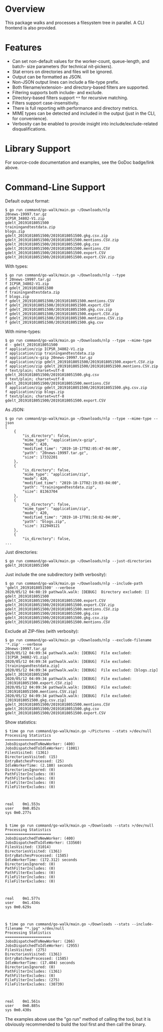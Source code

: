 # Overview

This package walks and processes a filesystem tree in parallel. A CLI frontend
is also provided.


# Features

- Can set non-default values for the worker-count, queue-length, and batch-
size parameters (for technical nit-pickers).
- Stat errors on directories and files will be ignored.
- Output can be formatted as JSON.
- Non-JSON output lines can include a file-type prefix.
- Both filename/extension- and directory-based filters are supported.
- Filtering supports both include- and exclude.
- Directory-based filters support `**` for recursive matching.
- Filters support case-insensitivity.
- There is full reporting with performance and directory metrics.
- MIME types can be detected and included in the output (just in the CLI, for convenience).
- Verbosity can be enabled to provide insight into include/exclude-related
  disqualifications.


# Library Support

For source-code documentation and examples, see the GoDoc badge/link above.


# Command-Line Support

Default output format:

```
$ go run command/go-walk/main.go ~/Downloads/nlp
20news-19997.tar.gz
ICPSR_34802-V1.zip
gdelt_20191018051500
trainingandtestdata.zip
blogs.zip
gdelt_20191018051500/20191018051500.gkg.csv.zip
gdelt_20191018051500/20191018051500.mentions.CSV.zip
gdelt_20191018051500/20191018051500.gkg.csv
gdelt_20191018051500/20191018051500.mentions.CSV
gdelt_20191018051500/20191018051500.export.CSV
gdelt_20191018051500/20191018051500.export.CSV.zip
```

With types:

```
$ go run command/go-walk/main.go ~/Downloads/nlp --type
f 20news-19997.tar.gz
f ICPSR_34802-V1.zip
d gdelt_20191018051500
f trainingandtestdata.zip
f blogs.zip
f gdelt_20191018051500/20191018051500.mentions.CSV
f gdelt_20191018051500/20191018051500.export.CSV
f gdelt_20191018051500/20191018051500.gkg.csv.zip
f gdelt_20191018051500/20191018051500.export.CSV.zip
f gdelt_20191018051500/20191018051500.mentions.CSV.zip
f gdelt_20191018051500/20191018051500.gkg.csv
```

With mime-types:

```
$ go run command/go-walk/main.go ~/Downloads/nlp --type --mime-type
d - gdelt_20191018051500
f application/zip ICPSR_34802-V1.zip
f application/zip trainingandtestdata.zip
f application/x-gzip 20news-19997.tar.gz
f application/zip gdelt_20191018051500/20191018051500.export.CSV.zip
f application/zip gdelt_20191018051500/20191018051500.mentions.CSV.zip
f text/plain; charset=utf-8 gdelt_20191018051500/20191018051500.gkg.csv
f text/plain; charset=utf-8 gdelt_20191018051500/20191018051500.mentions.CSV
f application/zip gdelt_20191018051500/20191018051500.gkg.csv.zip
f application/zip blogs.zip
f text/plain; charset=utf-8 gdelt_20191018051500/20191018051500.export.CSV
```

As JSON:

```
$ go run command/go-walk/main.go ~/Downloads/nlp --type --mime-type --json
[
    {
        "is_directory": false,
        "mime_type": "application/x-gzip",
        "mode": 420,
        "modified_time": "2019-10-17T02:05:47-04:00",
        "path": "20news-19997.tar.gz",
        "size": 17332201
    },
    {
        "is_directory": false,
        "mime_type": "application/zip",
        "mode": 420,
        "modified_time": "2019-10-17T02:19:03-04:00",
        "path": "trainingandtestdata.zip",
        "size": 81363704
    },
    {
        "is_directory": false,
        "mime_type": "application/zip",
        "mode": 420,
        "modified_time": "2019-10-17T01:58:02-04:00",
        "path": "blogs.zip",
        "size": 312949121
    },
    {
        "is_directory": false,
...
```

Just directories:

```
$ go run command/go-walk/main.go ~/Downloads/nlp --just-directories
gdelt_20191018051500
```

Just include the one subdirectory (with verbosity):

```
$ go run command/go-walk/main.go ~/Downloads/nlp --include-path 'gdelt_20191018051500' --verbose
2020/05/12 04:08:19 pathwalk.walk: [DEBUG]  Directory excluded: []
gdelt_20191018051500
gdelt_20191018051500/20191018051500.export.CSV
gdelt_20191018051500/20191018051500.export.CSV.zip
gdelt_20191018051500/20191018051500.mentions.CSV.zip
gdelt_20191018051500/20191018051500.gkg.csv
gdelt_20191018051500/20191018051500.gkg.csv.zip
gdelt_20191018051500/20191018051500.mentions.CSV
```

Exclude all ZIP-files (with verbosity):

```
$ go run command/go-walk/main.go ~/Downloads/nlp --exclude-filename '*.zip' --verbose
20news-19997.tar.gz
2020/05/12 04:09:34 pathwalk.walk: [DEBUG]  File excluded: [ICPSR_34802-V1.zip]
2020/05/12 04:09:34 pathwalk.walk: [DEBUG]  File excluded: [trainingandtestdata.zip]
2020/05/12 04:09:34 pathwalk.walk: [DEBUG]  File excluded: [blogs.zip]
gdelt_20191018051500
2020/05/12 04:09:34 pathwalk.walk: [DEBUG]  File excluded: [20191018051500.export.CSV.zip]
2020/05/12 04:09:34 pathwalk.walk: [DEBUG]  File excluded: [20191018051500.mentions.CSV.zip]
2020/05/12 04:09:34 pathwalk.walk: [DEBUG]  File excluded: [20191018051500.gkg.csv.zip]
gdelt_20191018051500/20191018051500.mentions.CSV
gdelt_20191018051500/20191018051500.gkg.csv
gdelt_20191018051500/20191018051500.export.CSV
```

Show statistics:

```
$ time go run command/go-walk/main.go ~/Pictures --stats >/dev/null
Processing Statistics
=====================
JobsDispatchedToNewWorker: (400)
JobsDispatchedToIdleWorker: (1001)
FilesVisited: (1361)
DirectoriesVisited: (15)
EntryBatchesProcessed: (25)
IdleWorkerTime: (2.180) seconds
DirectoriesIgnored: (0)
PathFilterIncludes: (0)
PathFilterExcludes: (0)
FileFilterIncludes: (0)
FileFilterExcludes: (0)



real    0m1.553s
user    0m0.852s
sys 0m0.277s


$ time go run command/go-walk/main.go ~/Downloads --stats >/dev/null
Processing Statistics
=====================
JobsDispatchedToNewWorker: (400)
JobsDispatchedToIdleWorker: (33560)
FilesVisited: (31014)
DirectoriesVisited: (1361)
EntryBatchesProcessed: (1585)
IdleWorkerTime: (172.312) seconds
DirectoriesIgnored: (0)
PathFilterIncludes: (0)
PathFilterExcludes: (0)
FileFilterIncludes: (0)
FileFilterExcludes: (0)



real    0m1.577s
user    0m1.434s
sys 0m0.629s



$ time go run command/go-walk/main.go ~/Downloads --stats --include-filename "*.jpg" >/dev/null
Processing Statistics
=====================
JobsDispatchedToNewWorker: (266)
JobsDispatchedToIdleWorker: (2955)
FilesVisited: (275)
DirectoriesVisited: (1361)
EntryBatchesProcessed: (1585)
IdleWorkerTime: (17.404) seconds
DirectoriesIgnored: (0)
PathFilterIncludes: (1361)
PathFilterExcludes: (0)
FileFilterIncludes: (275)
FileFilterExcludes: (30739)



real    0m1.561s
user    0m0.885s
sys 0m0.430s
```

The examples above use the "go run" method of calling the tool, but it is
obviously recommended to build the tool first and then call the binary.
